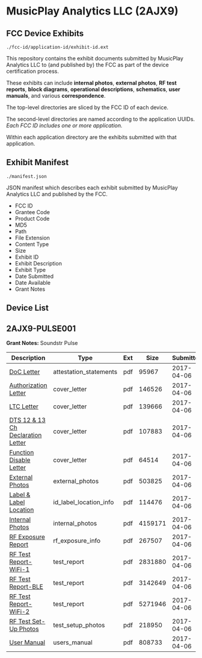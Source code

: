 # MusicPlay Analytics LLC (2AJX9)
## FCC Device Exhibits

```
./fcc-id/application-id/exhibit-id.ext
```

This repository contains the exhibit documents submitted by MusicPlay Analytics LLC to (and published by) the FCC as part of the device certification process.

These exhibits can include **internal photos**, **external photos**, **RF test reports**, **block diagrams**, **operational descriptions**, **schematics**, **user manuals**, and various **correspondence**.

The top-level directories are sliced by the FCC ID of each device.

The second-level directories are named according to the application UUIDs. *Each FCC ID includes one or more application.*

Within each application directory are the exhibits submitted with that application. 

## Exhibit Manifest

```
./manifest.json
```

JSON manifest which describes each exhibit submitted by MusicPlay Analytics LLC and published by the FCC.

- FCC ID
- Grantee Code
- Product Code
- MD5
- Path
- File Extension
- Content Type
- Size
- Exhibit ID
- Exhibit Description
- Exhibit Type
- Date Submitted
- Date Available
- Grant Notes

## Device List
## 2AJX9-PULSE001
**Grant Notes:** Soundstr Pulse

| Description | Type | Ext | Size | Submitted | Available |
| ----------- | ---- | --- | ---- | --------- | --------- |
| [DoC Letter](2AJX9-PULSE001/32b92620749c9349cd2ebc770ff2821d/3346150.pdf) | attestation_statements | pdf | 95967 | 2017-04-06 | 2017-04-06 |
| [Authorization Letter](2AJX9-PULSE001/32b92620749c9349cd2ebc770ff2821d/3346152.pdf) | cover_letter | pdf | 146526 | 2017-04-06 | 2017-04-06 |
| [LTC Letter](2AJX9-PULSE001/32b92620749c9349cd2ebc770ff2821d/3346153.pdf) | cover_letter | pdf | 139666 | 2017-04-06 | 2017-04-06 |
| [DTS 12 & 13 Ch Declaration Letter](2AJX9-PULSE001/32b92620749c9349cd2ebc770ff2821d/3346154.pdf) | cover_letter | pdf | 107883 | 2017-04-06 | 2017-04-06 |
| [Function Disable Letter](2AJX9-PULSE001/32b92620749c9349cd2ebc770ff2821d/3346155.pdf) | cover_letter | pdf | 64514 | 2017-04-06 | 2017-04-06 |
| [External Photos](2AJX9-PULSE001/32b92620749c9349cd2ebc770ff2821d/3346156.pdf) | external_photos | pdf | 503825 | 2017-04-06 | 2017-04-06 |
| [Label & Label Location](2AJX9-PULSE001/32b92620749c9349cd2ebc770ff2821d/3346157.pdf) | id_label_location_info | pdf | 114476 | 2017-04-06 | 2017-04-06 |
| [Internal Photos](2AJX9-PULSE001/32b92620749c9349cd2ebc770ff2821d/3346158.pdf) | internal_photos | pdf | 4159171 | 2017-04-06 | 2017-04-06 |
| [RF Exposure Report](2AJX9-PULSE001/32b92620749c9349cd2ebc770ff2821d/3346161.pdf) | rf_exposure_info | pdf | 267507 | 2017-04-06 | 2017-04-06 |
| [RF Test Report-WiFi-1](2AJX9-PULSE001/32b92620749c9349cd2ebc770ff2821d/3346163.pdf) | test_report | pdf | 2831880 | 2017-04-06 | 2017-04-06 |
| [RF Test Report-BLE](2AJX9-PULSE001/32b92620749c9349cd2ebc770ff2821d/3346164.pdf) | test_report | pdf | 3142649 | 2017-04-06 | 2017-04-06 |
| [RF Test Report-WiFi-2](2AJX9-PULSE001/32b92620749c9349cd2ebc770ff2821d/3346165.pdf) | test_report | pdf | 5271946 | 2017-04-06 | 2017-04-06 |
| [RF Test Set-Up Photos](2AJX9-PULSE001/32b92620749c9349cd2ebc770ff2821d/3346168.pdf) | test_setup_photos | pdf | 218950 | 2017-04-06 | 2017-04-06 |
| [User Manual](2AJX9-PULSE001/32b92620749c9349cd2ebc770ff2821d/3346162.pdf) | users_manual | pdf | 808733 | 2017-04-06 | 2017-04-06 |
